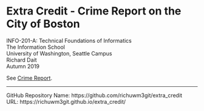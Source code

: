 # Extra Credit - Crime Report on the City of Boston
INFO-201-A: Technical Foundations of Informatics<br>
The Information School<br>
University of Washington, Seattle Campus<br>
Richard Dait<br>
Autumn 2019

See [Crime Report](https://richuwm3git.github.io/extra_credit/).

<hr>
GitHub Repository Name: https://github.com/richuwm3git/extra_credit<br>
URL: https://richuwm3git.github.io/extra_credit/
